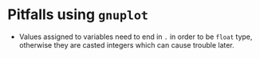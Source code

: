 # Pitfalls using `gnuplot`

- Values assigned to variables need to end in `.` in order to be `float` type, otherwise they are
casted integers which can cause trouble later.

